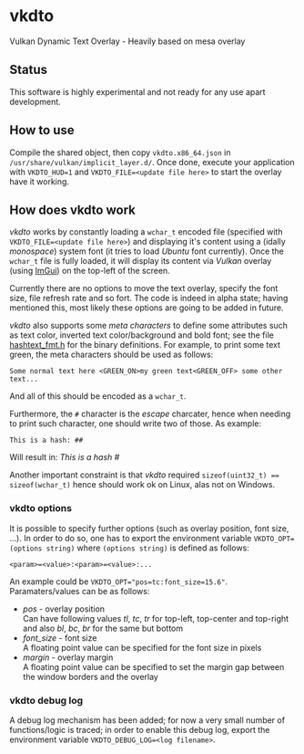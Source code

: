 # vkdto
Vulkan Dynamic Text Overlay - Heavily based on mesa overlay

## Status
This software is highly experimental and not ready for any use apart development.

## How to use
Compile the shared object, then copy `vkdto.x86_64.json` in `/usr/share/vulkan/implicit_layer.d/`. Once done, execute your application with `VKDTO_HUD=1` and `VKDTO_FILE=<update file here>` to start the overlay have it working.

## How does vkdto work
_vkdto_ works by constantly loading a `wchar_t` encoded file (specified with `VKDTO_FILE=<update file here>`) and displaying it's content using a (idally _monospace_) system font (it tries to load _Ubuntu_ font currently).
Once the `wchar_t` file is fully loaded, it will display its content via _Vulkan_ overlay (using [ImGui](https://github.com/ocornut/imgui)) on the top-left of the screen.

Currently there are no options to move the text overlay, specify the font size, file refresh rate and so fort. The code is indeed in alpha state; having mentioned this, most likely these options are going to be added in future.

_vkdto_ also supports some _meta characters_ to define some attributes such as text color, inverted text color/background and bold font; see the file [hashtext_fmt.h](https://github.com/Emanem/vkdto/blob/master/src/hashtext_fmt.h) for the binary definitions. For example, to print some text green, the meta characters should be used as follows:
```
Some normal text here <GREEN_ON>my green text<GREEN_OFF> some other text...
```
And all of this should be encoded as a `wchar_t`.

Furthermore, the `#` character is the _escape_ charcater, hence when needing to print such character, one should write two of those. As example:
```
This is a hash: ##
```
Will result in: _This is a hash #_

Another important constraint is that _vkdto_ required `sizeof(uint32_t) == sizeof(wchar_t)` hence should work ok on Linux, alas not on Windows.

### vkdto options
It is possible to specify further options (such as overlay position, font size, ...). In order to do so, one has to export the environment variable `VKDTO_OPT=(options string)` where `(options string)` is defined as follows:
```
<param>=<value>:<param>=<value>:...
```
An example could be `VKDTO_OPT="pos=tc:font_size=15.6"`. Paramaters/values can be as follows:

* *pos* - overlay position</br>Can have following values _tl_, _tc_, _tr_ for top-left, top-center and top-right and also _bl_, _bc_, _br_ for the same but bottom
* *font_size* - font size</br>A floating point value can be specified for the font size in pixels
* *margin* - overlay margin</br>A floating point value can be specified to set the margin gap between the window borders and the overlay

### vkdto debug log
A debug log mechanism has been added; for now a very small number of functions/logic is traced; in order to enable this debug log, export the environment variable `VKDTO_DEBUG_LOG=<log filename>`.
